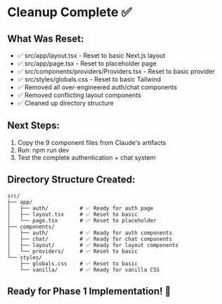 # Cleanup Complete ✅

## What Was Reset:
- ✅ src/app/layout.tsx - Reset to basic Next.js layout
- ✅ src/app/page.tsx - Reset to placeholder page  
- ✅ src/components/providers/Providers.tsx - Reset to basic provider
- ✅ src/styles/globals.css - Reset to basic Tailwind
- ✅ Removed all over-engineered auth/chat components
- ✅ Removed conflicting layout components
- ✅ Cleaned up directory structure

## Next Steps:
1. Copy the 9 component files from Claude's artifacts
2. Run: npm run dev
3. Test the complete authentication + chat system

## Directory Structure Created:
```
src/
├── app/
│   ├── auth/          # ✅ Ready for auth page
│   ├── layout.tsx     # ✅ Reset to basic
│   └── page.tsx       # ✅ Reset to placeholder
├── components/
│   ├── auth/          # ✅ Ready for auth components
│   ├── chat/          # ✅ Ready for chat components
│   ├── layout/        # ✅ Ready for layout components
│   └── providers/     # ✅ Reset to basic
└── styles/
    ├── globals.css    # ✅ Reset to basic
    └── vanilla/       # ✅ Ready for vanilla CSS
```

## Ready for Phase 1 Implementation! 🚀
